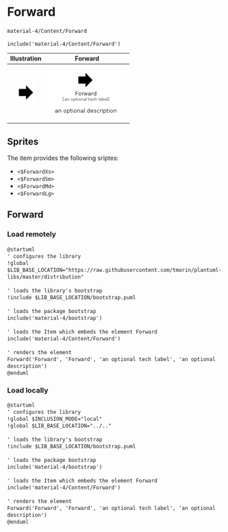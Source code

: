 # Forward


```text
material-4/Content/Forward
```

```text
include('material-4/Content/Forward')
```



| Illustration | Forward |
| :---: | :---: |
| ![illustration for Illustration](../../material-4/Content/Forward.png) | ![illustration for Forward](../../material-4/Content/Forward.Local.png) |



## Sprites
The item provides the following sriptes:

- `<$ForwardXs>`
- `<$ForwardSm>`
- `<$ForwardMd>`
- `<$ForwardLg>`





## Forward

### Load remotely
```plantuml
@startuml
' configures the library
!global $LIB_BASE_LOCATION="https://raw.githubusercontent.com/tmorin/plantuml-libs/master/distribution"

' loads the library's bootstrap
!include $LIB_BASE_LOCATION/bootstrap.puml

' loads the package bootstrap
include('material-4/bootstrap')

' loads the Item which embeds the element Forward
include('material-4/Content/Forward')

' renders the element
Forward('Forward', 'Forward', 'an optional tech label', 'an optional description')
@enduml
```

### Load locally
```plantuml
@startuml
' configures the library
!global $INCLUSION_MODE="local"
!global $LIB_BASE_LOCATION="../.."

' loads the library's bootstrap
!include $LIB_BASE_LOCATION/bootstrap.puml

' loads the package bootstrap
include('material-4/bootstrap')

' loads the Item which embeds the element Forward
include('material-4/Content/Forward')

' renders the element
Forward('Forward', 'Forward', 'an optional tech label', 'an optional description')
@enduml
```

